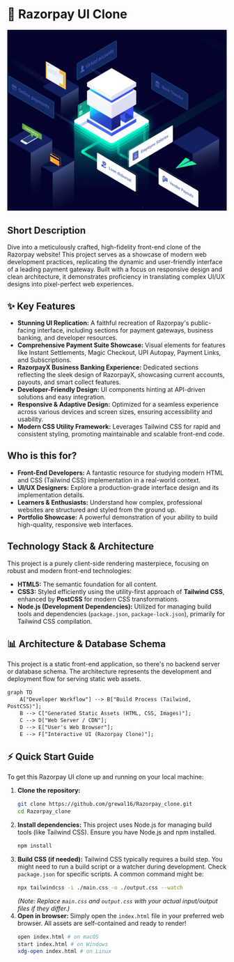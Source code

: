 # 🚀 Razorpay UI Clone

<p align="center"><img src="./images/hero-illustration.jpg" alt="Razorpay UI Clone Hero Illustration" width="800"></p>

## Short Description
Dive into a meticulously crafted, high-fidelity front-end clone of the Razorpay website! This project serves as a showcase of modern web development practices, replicating the dynamic and user-friendly interface of a leading payment gateway. Built with a focus on responsive design and clean architecture, it demonstrates proficiency in translating complex UI/UX designs into pixel-perfect web experiences.

## ✨ Key Features
*   **Stunning UI Replication:** A faithful recreation of Razorpay's public-facing interface, including sections for payment gateways, business banking, and developer resources.
*   **Comprehensive Payment Suite Showcase:** Visual elements for features like Instant Settlements, Magic Checkout, UPI Autopay, Payment Links, and Subscriptions.
*   **RazorpayX Business Banking Experience:** Dedicated sections reflecting the sleek design of RazorpayX, showcasing current accounts, payouts, and smart collect features.
*   **Developer-Friendly Design:** UI components hinting at API-driven solutions and easy integration.
*   **Responsive & Adaptive Design:** Optimized for a seamless experience across various devices and screen sizes, ensuring accessibility and usability.
*   **Modern CSS Utility Framework:** Leverages Tailwind CSS for rapid and consistent styling, promoting maintainable and scalable front-end code.

## Who is this for?
*   **Front-End Developers:** A fantastic resource for studying modern HTML and CSS (Tailwind CSS) implementation in a real-world context.
*   **UI/UX Designers:** Explore a production-grade interface design and its implementation details.
*   **Learners & Enthusiasts:** Understand how complex, professional websites are structured and styled from the ground up.
*   **Portfolio Showcase:** A powerful demonstration of your ability to build high-quality, responsive web interfaces.

## Technology Stack & Architecture
This project is a purely client-side rendering masterpiece, focusing on robust and modern front-end technologies:

*   **HTML5:** The semantic foundation for all content.
*   **CSS3:** Styled efficiently using the utility-first approach of **Tailwind CSS**, enhanced by **PostCSS** for modern CSS transformations.
*   **Node.js (Development Dependencies):** Utilized for managing build tools and dependencies (`package.json`, `package-lock.json`), primarily for Tailwind CSS compilation.

## 📊 Architecture & Database Schema
This project is a static front-end application, so there's no backend server or database schema. The architecture represents the development and deployment flow for serving static web assets.

```mermaid
graph TD
    A["Developer Workflow"] --> B["Build Process (Tailwind, PostCSS)"];
    B --> C["Generated Static Assets (HTML, CSS, Images)"];
    C --> D["Web Server / CDN"];
    D --> E["User's Web Browser"];
    E --> F["Interactive UI (Razorpay Clone)"];
```

## ⚡ Quick Start Guide
To get this Razorpay UI clone up and running on your local machine:

1.  **Clone the repository:**
    ```bash
    git clone https://github.com/grewal16/Razorpay_clone.git
    cd Razorpay_clone
    ```
2.  **Install dependencies:**
    This project uses Node.js for managing build tools (like Tailwind CSS). Ensure you have Node.js and npm installed.
    ```bash
    npm install
    ```
3.  **Build CSS (if needed):**
    Tailwind CSS typically requires a build step. You might need to run a build script or a watcher during development. Check `package.json` for specific scripts. A common command might be:
    ```bash
    npx tailwindcss -i ./main.css -o ./output.css --watch
    ```
    *(Note: Replace `main.css` and `output.css` with your actual input/output files if they differ.)*
4.  **Open in browser:**
    Simply open the `index.html` file in your preferred web browser. All assets are self-contained and ready to render!
    ```bash
    open index.html # on macOS
    start index.html # on Windows
    xdg-open index.html # on Linux
    ```